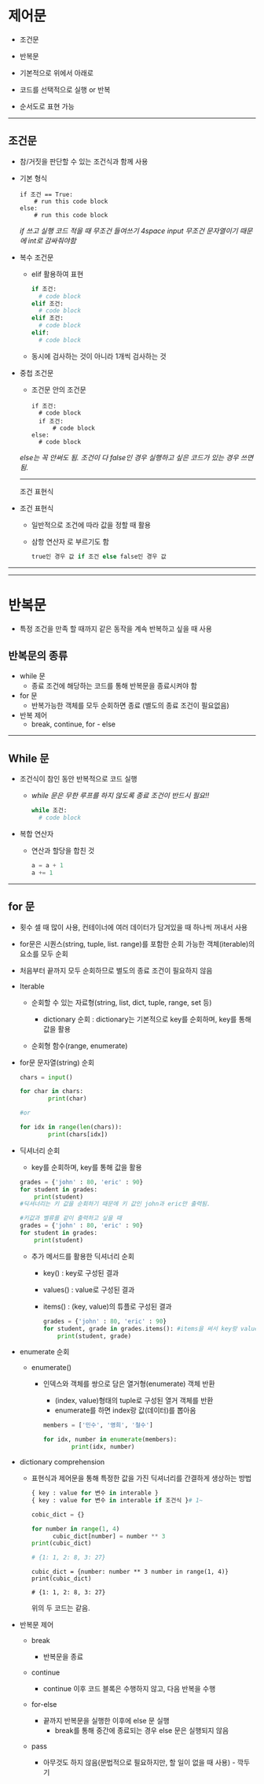 
# 제어문

- 조건문

- 반복문

- 기본적으로 위에서 아래로

- 코드를 선택적으로 실행 or 반복

- 순서도로 표현 가능

--------

## 조건문

- 참/거짓을 판단할 수 있는 조건식과 함께 사용

- 기본 형식
  
  ```
  if 조건 == True:
      # run this code block
  else: 
      # run this code block
  ```
  
  *if 쓰고 실행 코드 적을 때 무조건 들여쓰기 4space*
  *input 무조건 문자열이기 때문에 int로 감싸줘야함*

- 복수 조건문
  
  - elif 활용하여 표현
    
    ```python
    if 조건:
      # code block
    elif 조건:
      # code block
    elif 조건:
      # code block
    elif:
      # code block
    ```
  
  - 동시에 검사하는 것이 아니라 1개씩 검사하는 것

- 중첩 조건문
  
  - 조건문 안의 조건문
    
    ```
    if 조건:
      # code block
      if 조건:
          # code block
    else:
      # code block
    ```
  
  *else는 꼭 안써도 됨. 조건이 다 false인 경우 실행하고 싶은 코드가 있는 경우 쓰면 됨.*
  
  ---
  
   조건 표현식

- 조건 표현식
  
  - 일반적으로 조건에 따라 값을 정할 때 활용
  
  - 삼항 연산자 로 부르기도 함
    
    ```python
    true인 경우 값 if 조건 else false인 경우 값
    ```

--------

--------

# 반복문

- 특정 조건을 만족 할 때까지 같은 동작을 계속 반복하고 싶을 때 사용

## 반복문의 종류

- while 문
  - 종료 조건에 해당하는 코드를 통해 반복문을 종료시켜야 함
- for 문
  - 반복가능한 객체를 모두 순회하면 종료 (별도의 종료 조건이 필요없음)
- 반복 제어
  - break, continue, for - else

------

## While 문

- 조건식이 참인 동안 반복적으로 코드 실행
  
  - *while 문은 무한 루프를 하지 않도록 종료 조건이 반드시 필요!!*
    
    ```python
    while 조건:
      # code block
    ```

- 복합 연산자
  
  - 연산과 할당을 합친 것
    
    ```python
    a = a + 1
    a += 1
    ```

--------

## for 문

- 횟수 셀 때 많이 사용, 컨테이너에 여러 데이터가 담겨있을 때 하나씩 꺼내서 사용

- for문은 시퀀스(string, tuple, list. range)를 포함한 순회 가능한 객체(iterable)의 요소를 모두 순회

- 처음부터 끝까지 모두 순회하므로 별도의 종료 조건이 필요하지 않음

- Iterable
  
  - 순회할 수 있는 자료형(string, list, dict, tuple, range, set 등)
    
    - dictionary 순회 : dictionary는 기본적으로 key를 순회하며, key를 통해 값을 활용
  
  - 순회형 함수(range, enumerate)

- for문 문자열(string) 순회
  
  ```python
  chars = input()
  
  for char in chars:
          print(char)
  
  #or
  
  for idx in range(len(chars)):
          print(chars[idx]) 
  ```

- 딕셔너리 순회
  
  - key를 순회하며, key를 통해 값을 활용
  
  ```python
  grades = {'john' : 80, 'eric' : 90}
  for student in grades:
      print(student) 
  #딕셔너리는 키 값을 순회하기 때문에 키 값인 john과 eric만 출력됨.
  
  #키값과 벨류를 같이 출력하고 싶을 때
  grades = {'john' : 80, 'eric' : 90}
  for student in grades:
      print(student)
  ```
  
  - 추가 메서드를 활용한 딕셔너리 순회
    
    - key() : key로 구성된 결과
    
    - values() : value로 구성된 결과
    
    - items() : (key, value)의 튜플로 구성된 결과
      
      ```python
      grades = {'john' : 80, 'eric' : 90}
      for student, grade in grades.items(): #items을 써서 key랑 values뽑아서 key는 student에 values는 grade에 넣음.
          print(student, grade)
      ```

- enumerate 순회
  
  - enumerate()
    
    - 인덱스와 객체를 쌍으로 담은 열거형(enumerate) 객체 반환
      
      - (index, value)형태의 tuple로 구성된 열거 객체를 반환
      - enumerate를 하면 index랑 값(데이터)를 뽑아옴
      
      ```python
      members = ['민수', '영희', '철수']
      
      for idx, number in enumerate(members):
              print(idx, number)   
      ```

- dictionary comprehension
  
  - 표현식과 제어문을 통해 특정한 값을 가진 딕셔너리를 간결하게 생상하는 방법
    
    ```python
    { key : value for 변수 in interable }
    { key : value for 변수 in interable if 조건식 }# 1~            
    ```
    
    ```python
    cobic_dict = {}
    
    for number in range(1, 4)
          cubic_dict[number] = number ** 3
    print(cubic_dict)
    
    # {1: 1, 2: 8, 3: 27}
    ```
    
    ```
    cubic_dict = {number: number ** 3 number in range(1, 4)}
    print(cubic_dict)
    
    # {1: 1, 2: 8, 3: 27}
    ```
    
    위의 두 코드는 같음.

- 반복문 제어
  
  - break
    
    - 반복문을 종료
  
  - continue
    
    - continue 이후 코드 블록은 수행하지 않고, 다음 반복을 수행
  
  - for-else
    
    - 끝까지 반복문을 실행한 이후에 else 문 실행
      - break를 통해 중간에 종료되는 경우 else 문은 실행되지 않음
  
  - pass
    
    - 아무것도 하지 않음(문법적으로 필요하지만, 할 일이 없을 때 사용) - 깍두기